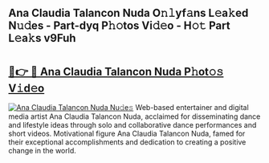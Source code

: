 ## Ana Claudia Talancon Nuda O𝚗𝚕yf𝚊ns L𝚎a𝚔ed N𝚞𝚍es - Part-dyq P𝚑𝚘tos Vi𝚍𝚎o - H𝚘𝚝 Part L𝚎a𝚔s v9Fuh

# <h2><a href="http://kf2mbio.oniu.top/?m=Ana+Claudia+Talancon+Nuda">🔗👉 🔴 Ana Claudia Talancon Nuda P𝚑ot𝚘𝚜 V𝚒d𝚎o</a></h2>

[![Ana Claudia Talancon Nuda Nu𝚍e𝚜](https://i.imgur.com/0qMVB7G.gif)](http://kf2mbio.oniu.top/?m=Ana+Claudia+Talancon+Nuda)
Web-based entertainer and digital media artist Ana Claudia Talancon Nuda, acclaimed for disseminating dance and lifestyle ideas through solo and collaborative dance performances and short videos. Motivational figure Ana Claudia Talancon Nuda, famed for their exceptional accomplishments and dedication to creating a positive change in the world.  
